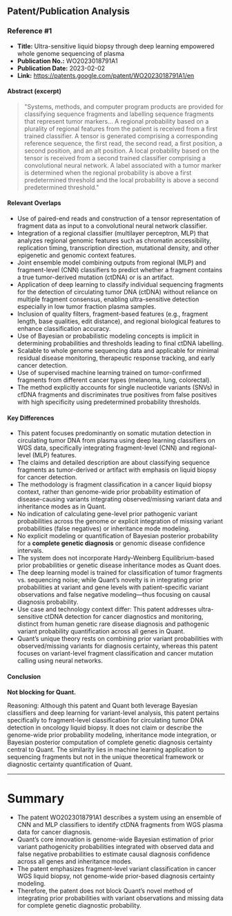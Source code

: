## Patent/Publication Analysis

### Reference #1

- **Title:** Ultra-sensitive liquid biopsy through deep learning empowered whole genome sequencing of plasma
- **Publication No.:** WO2023018791A1
- **Publication Date:** 2023-02-02
- **Link:** https://patents.google.com/patent/WO2023018791A1/en

#### Abstract (excerpt)

> "Systems, methods, and computer program products are provided for classifying sequence fragments and labelling sequence fragments that represent tumor markers... A regional probability based on a plurality of regional features from the patient is received from a first trained classifier. A tensor is generated comprising a corresponding reference sequence, the first read, the second read, a first position, a second position, and an alt position. A local probability based on the tensor is received from a second trained classifier comprising a convolutional neural network. A label associated with a tumor marker is determined when the regional probability is above a first predetermined threshold and the local probability is above a second predetermined threshold."

#### Relevant Overlaps

- Use of paired-end reads and construction of a tensor representation of fragment data as input to a convolutional neural network classifier.
- Integration of a regional classifier (multilayer perceptron, MLP) that analyzes regional genomic features such as chromatin accessibility, replication timing, transcription direction, mutational density, and other epigenetic and genomic context features.
- Joint ensemble model combining outputs from regional (MLP) and fragment-level (CNN) classifiers to predict whether a fragment contains a true tumor-derived mutation (ctDNA) or is an artifact.
- Application of deep learning to classify individual sequencing fragments for the detection of circulating tumor DNA (ctDNA) without reliance on multiple fragment consensus, enabling ultra-sensitive detection especially in low tumor fraction plasma samples.
- Inclusion of quality filters, fragment-based features (e.g., fragment length, base qualities, edit distance), and regional biological features to enhance classification accuracy.
- Use of Bayesian or probabilistic modeling concepts is implicit in determining probabilities and thresholds leading to final ctDNA labelling.
- Scalable to whole genome sequencing data and applicable for minimal residual disease monitoring, therapeutic response tracking, and early cancer detection.
- Use of supervised machine learning trained on tumor-confirmed fragments from different cancer types (melanoma, lung, colorectal).
- The method explicitly accounts for single nucleotide variants (SNVs) in cfDNA fragments and discriminates true positives from false positives with high specificity using predetermined probability thresholds.

#### Key Differences

- This patent focuses predominantly on somatic mutation detection in circulating tumor DNA from plasma using deep learning classifiers on WGS data, specifically integrating fragment-level (CNN) and regional-level (MLP) features.
- The claims and detailed description are about classifying sequence fragments as tumor-derived or artifact with emphasis on liquid biopsy for cancer detection.
- The methodology is fragment classification in a cancer liquid biopsy context, rather than genome-wide prior probability estimation of disease-causing variants integrating observed/missing variant data and inheritance modes as in Quant.
- No indication of calculating gene-level prior pathogenic variant probabilities across the genome or explicit integration of missing variant probabilities (false negatives) or inheritance mode modeling.
- No explicit modeling or quantification of Bayesian posterior probability for a **complete genetic diagnosis** or genomic disease confidence intervals.
- The system does not incorporate Hardy-Weinberg Equilibrium-based prior probabilities or genetic disease inheritance modes as Quant does.
- The deep learning model is trained for classification of tumor fragments vs. sequencing noise; while Quant’s novelty is in integrating prior probabilities at variant and gene levels with patient-specific variant observations and false negative modeling—thus focusing on causal diagnosis probability.
- Use case and technology context differ: This patent addresses ultra-sensitive ctDNA detection for cancer diagnostics and monitoring, distinct from human genetic rare disease diagnosis and pathogenic variant probability quantification across all genes in Quant.
- Quant’s unique theory rests on combining prior variant probabilities with observed/missing variants for diagnosis certainty, whereas this patent focuses on variant-level fragment classification and cancer mutation calling using neural networks.

#### Conclusion

**Not blocking for Quant.**

Reasoning: Although this patent and Quant both leverage Bayesian classifiers and deep learning for variant-level analysis, this patent pertains specifically to fragment-level classification for circulating tumor DNA detection in oncology liquid biopsy. It does not claim or describe the genome-wide prior probability modeling, inheritance mode integration, or Bayesian posterior computation of complete genetic diagnosis certainty central to Quant. The similarity lies in machine learning application to sequencing fragments but not in the unique theoretical framework or diagnostic certainty quantification of Quant.

---

# Summary

- The patent WO2023018791A1 describes a system using an ensemble of CNN and MLP classifiers to identify ctDNA fragments from WGS plasma data for cancer diagnosis.
- Quant’s core innovation is genome-wide Bayesian estimation of prior variant pathogenicity probabilities integrated with observed data and false negative probabilities to estimate causal diagnosis confidence across all genes and inheritance modes.
- The patent emphasizes fragment-level variant classification in cancer WGS liquid biopsy, not genome-wide prior-based diagnosis certainty modeling.
- Therefore, the patent does not block Quant’s novel method of integrating prior probabilities with variant observations and missing data for complete genetic diagnostic probability.
